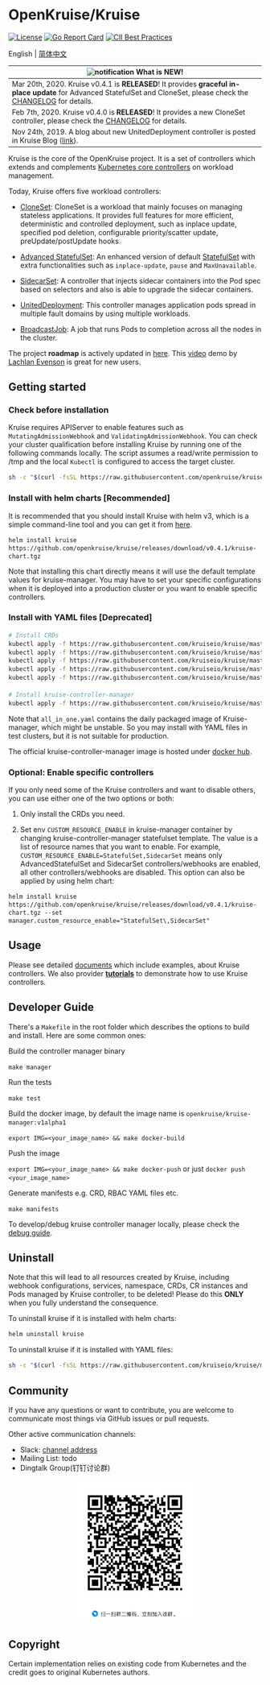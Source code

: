 # OpenKruise/Kruise

[![License](https://img.shields.io/badge/license-Apache%202-4EB1BA.svg)](https://www.apache.org/licenses/LICENSE-2.0.html)
[![Go Report Card](https://goreportcard.com/badge/github.com/openkruise/kruise)](https://goreportcard.com/report/github.com/openkruise/kruise)
[![CII Best Practices](https://bestpractices.coreinfrastructure.org/projects/2908/badge)](https://bestpractices.coreinfrastructure.org/en/projects/2908)

English | [简体中文](./README-zh_CN.md)

|![notification](docs/img/bell-outline-badge.svg) What is NEW!|
|------------------|
|Mar 20th, 2020. Kruise v0.4.1 is **RELEASED**! It provides **graceful in-place update** for Advanced StatefulSet and CloneSet, please check the [CHANGELOG](CHANGELOG.md) for details.|
|Feb 7th,  2020. Kruise v0.4.0 is **RELEASED**! It provides a new CloneSet controller, please check the [CHANGELOG](CHANGELOG.md) for details.|
|Nov 24th, 2019. A blog about new UnitedDeployment controller is posted in Kruise Blog ([link](http://openkruise.io/en-us/blog/blog3.html)).|

Kruise is the core of the OpenKruise project. It is a set of controllers which extends and complements [Kubernetes core controllers](https://kubernetes.io/docs/concepts/overview/what-is-kubernetes/) on workload management.

Today, Kruise offers five workload controllers:

- [CloneSet](./docs/concepts/cloneset/README.md): CloneSet is a workload that mainly focuses on managing stateless applications. It provides full features for more efficient, deterministic and controlled deployment, such as inplace update, specified pod deletion, configurable priority/scatter update, preUpdate/postUpdate hooks.

- [Advanced StatefulSet](./docs/concepts/astatefulset/README.md): An enhanced version of default [StatefulSet](https://kubernetes.io/docs/concepts/workloads/controllers/statefulset/) with extra functionalities such as `inplace-update`, `pause` and `MaxUnavailable`.

- [SidecarSet](./docs/concepts/sidecarSet/README.md): A controller that injects sidecar containers into the Pod spec based on selectors and also is able to upgrade the sidecar containers.

- [UnitedDeployment](./docs/concepts/uniteddeployment/README.md): This controller manages application pods spread in multiple fault domains by using multiple workloads.

- [BroadcastJob](./docs/concepts/broadcastJob/README.md): A job that runs Pods to completion across all the nodes in the cluster.

The project **roadmap** is actively updated in [here](https://github.com/openkruise/kruise/projects).
This [video](https://www.youtube.com/watch?v=elB7reZ6eAQ) demo by [Lachlan Evenson](https://github.com/lachie83) is great for new users.

## Getting started

### Check before installation

Kruise requires APIServer to enable features such as `MutatingAdmissionWebhook` and `ValidatingAdmissionWebhook`. You can check your cluster qualification
before installing Kruise by running one of the following commands locally. The script assumes a read/write permission to /tmp and the local
`Kubectl` is configured to access the target cluster.

```bash
sh -c "$(curl -fsSL https://raw.githubusercontent.com/openkruise/kruise/master/scripts/check_for_installation.sh)"
```

### Install with helm charts [Recommended]

It is recommended that you should install Kruise with helm v3, which is a simple command-line tool and you can get it from [here](https://github.com/helm/helm/releases).

```
helm install kruise https://github.com/openkruise/kruise/releases/download/v0.4.1/kruise-chart.tgz
```

Note that installing this chart directly means it will use the default template values for kruise-manager.
You may have to set your specific configurations when it is deployed into a production cluster or you want to enable specific controllers.

### Install with YAML files [Deprecated]

```bash
# Install CRDs
kubectl apply -f https://raw.githubusercontent.com/kruiseio/kruise/master/config/crds/apps_v1alpha1_broadcastjob.yaml
kubectl apply -f https://raw.githubusercontent.com/kruiseio/kruise/master/config/crds/apps_v1alpha1_sidecarset.yaml
kubectl apply -f https://raw.githubusercontent.com/kruiseio/kruise/master/config/crds/apps_v1alpha1_statefulset.yaml
kubectl apply -f https://raw.githubusercontent.com/kruiseio/kruise/master/config/crds/apps_v1alpha1_uniteddeployment.yaml
kubectl apply -f https://raw.githubusercontent.com/kruiseio/kruise/master/config/crds/apps_v1alpha1_cloneset.yaml

# Install kruise-controller-manager
kubectl apply -f https://raw.githubusercontent.com/kruiseio/kruise/master/config/manager/all_in_one.yaml
```

Note that `all_in_one.yaml` contains the daily packaged image of Kruise-manager, which might be unstable.
So you may install with YAML files in test clusters, but it is not suitable for production.

The official kruise-controller-manager image is hosted under [docker hub](https://hub.docker.com/r/openkruise/kruise-manager).

### Optional: Enable specific controllers

If you only need some of the Kruise controllers and want to disable others, you can use either one of the two options or both:

1. Only install the CRDs you need.

2. Set env `CUSTOM_RESOURCE_ENABLE` in kruise-manager container by changing kruise-controller-manager statefulset template. The value is a list of resource names that you want to enable. For example, `CUSTOM_RESOURCE_ENABLE=StatefulSet,SidecarSet` means only AdvancedStatefulSet and SidecarSet controllers/webhooks are enabled, all other controllers/webhooks are disabled. This option can also be applied by using helm chart:

```
helm install kruise https://github.com/openkruise/kruise/releases/download/v0.4.1/kruise-chart.tgz --set manager.custom_resource_enable="StatefulSet\,SidecarSet"
```

## Usage

Please see detailed [documents](./docs/README.md) which include examples, about Kruise controllers.
We also provider [**tutorials**](./docs/tutorial/README.md) to demonstrate how to use Kruise controllers.

## Developer Guide

There's a `Makefile` in the root folder which describes the options to build and install. Here are some common ones:

Build the controller manager binary

`make manager`

Run the tests

`make test`

Build the docker image, by default the image name is `openkruise/kruise-manager:v1alpha1`

`export IMG=<your_image_name> && make docker-build`

Push the image

`export IMG=<your_image_name> && make docker-push`
or just
`docker push <your_image_name>`

Generate manifests e.g. CRD, RBAC YAML files etc.

`make manifests`

To develop/debug kruise controller manager locally, please check the [debug guide](./docs/debug/README.md).

## Uninstall

Note that this will lead to all resources created by Kruise, including webhook configurations, services, namespace, CRDs, CR instances and Pods managed by Kruise controller, to be deleted!
Please do this **ONLY** when you fully understand the consequence.

To uninstall kruise if it is installed with helm charts:

```bash
helm uninstall kruise
```

To uninstall kruise if it is installed with YAML files:

```bash
sh -c "$(curl -fsSL https://raw.githubusercontent.com/kruiseio/kruise/master/scripts/uninstall.sh)"
```

## Community

If you have any questions or want to contribute, you are welcome to communicate most things via GitHub issues or pull requests.

Other active communication channels:

- Slack: [channel address](https://join.slack.com/t/kruise-workspace/shared_invite/enQtNjU5NzQ0ODcyNjYzLWJlZGJiZjUwNGU5Y2U2ODI3N2JiODI4N2M1OWFlOTgzMDgyOWVkZGRjNzdmZTBjYzgxZmM5MjAyNjhhZTdmMjQ)
- Mailing List: todo
- Dingtalk Group(钉钉讨论群)

<div align="center">
  <img src="docs/img/openkruise-dev-group.JPG" width="250" title="dingtalk">
</div>

## Copyright

Certain implementation relies on existing code from Kubernetes and the credit goes to original Kubernetes authors.
